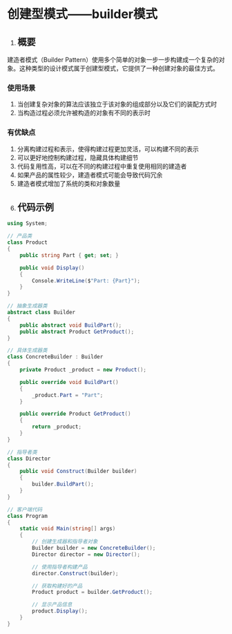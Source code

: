 # 创建型模式——builder模式

1. ## 概要

建造者模式（Builder Pattern）使用多个简单的对象一步一步构建成一个复杂的对象。这种类型的设计模式属于创建型模式，它提供了一种创建对象的最佳方式。

### 使用场景

1. 当创建复杂对象的算法应该独立于该对象的组成部分以及它们的装配方式时
2. 当构造过程必须允许被构造的对象有不同的表示时

### 有优缺点

1. 分离构建过程和表示，使得构建过程更加灵活，可以构建不同的表示
2. 可以更好地控制构建过程，隐藏具体构建细节
3. 代码复用性高，可以在不同的构建过程中重复使用相同的建造者
4. 如果产品的属性较少，建造者模式可能会导致代码冗余
5. 建造者模式增加了系统的类和对象数量
2. ## 代码示例

```cs
using System;

// 产品类
class Product
{
    public string Part { get; set; }

    public void Display()
    {
        Console.WriteLine($"Part: {Part}");
    }
}

// 抽象生成器类
abstract class Builder
{
    public abstract void BuildPart();
    public abstract Product GetProduct();
}

// 具体生成器类
class ConcreteBuilder : Builder
{
    private Product _product = new Product();

    public override void BuildPart()
    {
        _product.Part = "Part";
    }

    public override Product GetProduct()
    {
        return _product;
    }
}

// 指导者类
class Director
{
    public void Construct(Builder builder)
    {
        builder.BuildPart();
    }
}

// 客户端代码
class Program
{
    static void Main(string[] args)
    {
        // 创建生成器和指导者对象
        Builder builder = new ConcreteBuilder();
        Director director = new Director();

        // 使用指导者构建产品
        director.Construct(builder);

        // 获取构建好的产品
        Product product = builder.GetProduct();

        // 显示产品信息
        product.Display();
    }
}
```

